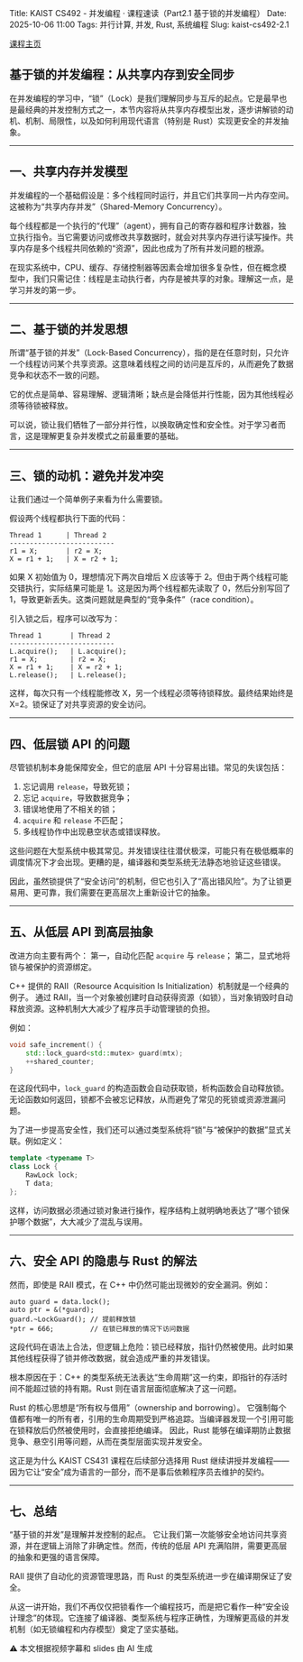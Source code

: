 Title: KAIST CS492 - 并发编程 · 课程速读（Part2.1 基于锁的并发编程）
Date: 2025-10-06 11:00
Tags: 并行计算, 并发, Rust, 系统编程
Slug: kaist-cs492-2.1

[课程主页](https://github.com/kaist-cp/cs431)

## 基于锁的并发编程：**从共享内存到安全同步**

在并发编程的学习中，“锁”（Lock）是我们理解同步与互斥的起点。它是最早也是最经典的并发控制方式之一，本节内容将从共享内存模型出发，逐步讲解锁的动机、机制、局限性，以及如何利用现代语言（特别是 Rust）实现更安全的并发抽象。

---

## 一、共享内存并发模型

并发编程的一个基础假设是：多个线程同时运行，并且它们共享同一片内存空间。这被称为“共享内存并发”（Shared-Memory Concurrency）。

每个线程都是一个执行的“代理”（agent），拥有自己的寄存器和程序计数器，独立执行指令。当它需要访问或修改共享数据时，就会对共享内存进行读写操作。共享内存是多个线程共同依赖的“资源”，因此也成为了所有并发问题的根源。

在现实系统中，CPU、缓存、存储控制器等因素会增加很多复杂性，但在概念模型中，我们只需记住：线程是主动执行者，内存是被共享的对象。理解这一点，是学习并发的第一步。

---

## 二、基于锁的并发思想

所谓“基于锁的并发”（Lock-Based Concurrency），指的是在任意时刻，只允许一个线程访问某个共享资源。这意味着线程之间的访问是互斥的，从而避免了数据竞争和状态不一致的问题。

它的优点是简单、容易理解、逻辑清晰；缺点是会降低并行性能，因为其他线程必须等待锁被释放。

可以说，锁让我们牺牲了一部分并行性，以换取确定性和安全性。对于学习者而言，这是理解更复杂并发模式之前最重要的基础。

---

## 三、锁的动机：避免并发冲突

让我们通过一个简单例子来看为什么需要锁。

假设两个线程都执行下面的代码：

```
Thread 1      | Thread 2
--------------------------
r1 = X;       | r2 = X; 
X = r1 + 1;   | X = r2 + 1;
```

如果 X 初始值为 0，理想情况下两次自增后 X 应该等于 2。但由于两个线程可能交错执行，实际结果可能是 1。这是因为两个线程都先读取了 0，然后分别写回了 1，导致更新丢失。这类问题就是典型的“竞争条件”（race condition）。

引入锁之后，程序可以改写为：

```
Thread 1       | Thread 2
--------------------------
L.acquire();   | L.acquire();
r1 = X;        | r2 = X;
X = r1 + 1;    | X = r2 + 1;
L.release();   | L.release();
```

这样，每次只有一个线程能修改 X，另一个线程必须等待锁释放。最终结果始终是 X=2。锁保证了对共享资源的安全访问。

---

## 四、低层锁 API 的问题

尽管锁机制本身能保障安全，但它的底层 API 十分容易出错。常见的失误包括：

1. 忘记调用 `release`，导致死锁；
2. 忘记 `acquire`，导致数据竞争；
3. 错误地使用了不相关的锁；
4. `acquire` 和 `release` 不匹配；
5. 多线程协作中出现悬空状态或错误释放。

这些问题在大型系统中极其常见。并发错误往往潜伏极深，可能只有在极低概率的调度情况下才会出现。更糟的是，编译器和类型系统无法静态地验证这些错误。

因此，虽然锁提供了“安全访问”的机制，但它也引入了“高出错风险”。为了让锁更易用、更可靠，我们需要在更高层次上重新设计它的抽象。

---

## 五、从低层 API 到高层抽象

改进方向主要有两个：
第一，自动化匹配 `acquire` 与 `release`；
第二，显式地将锁与被保护的资源绑定。

C++ 提供的 RAII（Resource Acquisition Is Initialization）机制就是一个经典的例子。
通过 RAII，当一个对象被创建时自动获得资源（如锁），当对象销毁时自动释放资源。这种机制大大减少了程序员手动管理锁的负担。

例如：

```cpp
void safe_increment() {
    std::lock_guard<std::mutex> guard(mtx);
    ++shared_counter;
}
```

在这段代码中，`lock_guard` 的构造函数会自动获取锁，析构函数会自动释放锁。无论函数如何返回，锁都不会被忘记释放，从而避免了常见的死锁或资源泄漏问题。

为了进一步提高安全性，我们还可以通过类型系统将“锁”与“被保护的数据”显式关联。例如定义：

```cpp
template <typename T>
class Lock {
    RawLock lock;
    T data;
};
```

这样，访问数据必须通过锁对象进行操作，程序结构上就明确地表达了“哪个锁保护哪个数据”，大大减少了混乱与误用。

---

## 六、安全 API 的隐患与 Rust 的解法

然而，即使是 RAII 模式，在 C++ 中仍然可能出现微妙的安全漏洞。例如：

```
auto guard = data.lock();
auto ptr = &(*guard);
guard.~LockGuard(); // 提前释放锁
*ptr = 666;         // 在锁已释放的情况下访问数据
```

这段代码在语法上合法，但逻辑上危险：锁已经释放，指针仍然被使用。此时如果其他线程获得了锁并修改数据，就会造成严重的并发错误。

根本原因在于：C++ 的类型系统无法表达“生命周期”这一约束，即指针的存活时间不能超过锁的持有期。Rust 则在语言层面彻底解决了这一问题。

Rust 的核心思想是“所有权与借用”（ownership and borrowing）。
它强制每个值都有唯一的所有者，引用的生命周期受到严格追踪。当编译器发现一个引用可能在锁释放后仍然被使用时，会直接拒绝编译。
因此，Rust 能够在编译期防止数据竞争、悬空引用等问题，从而在类型层面实现并发安全。

这正是为什么 KAIST CS431 课程在后续部分选择用 Rust 继续讲授并发编程——因为它让“安全”成为语言的一部分，而不是事后依赖程序员去维护的契约。

---

## 七、总结

“基于锁的并发”是理解并发控制的起点。
它让我们第一次能够安全地访问共享资源，并在逻辑上消除了非确定性。然而，传统的低层 API 充满陷阱，需要更高层的抽象和更强的语言保障。

RAII 提供了自动化的资源管理思路，而 Rust 的类型系统进一步在编译期保证了安全。

从这一讲开始，我们不再仅仅把锁看作一个编程技巧，而是把它看作一种“安全设计理念”的体现。它连接了编译器、类型系统与程序正确性，为理解更高级的并发机制（如无锁编程和内存模型）奠定了坚实基础。

<div class="alert alert-warning" role="alert">
  ⚠️ 本文根据视频字幕和 slides 由 AI 生成
</div>
